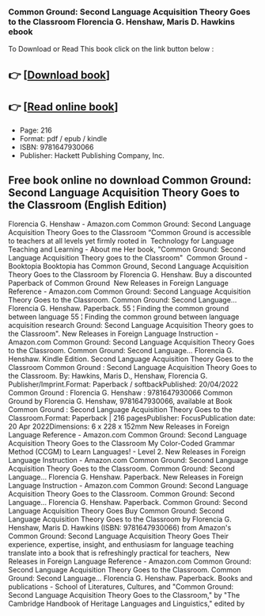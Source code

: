 ### Common Ground: Second Language Acquisition Theory Goes to the Classroom Florencia G. Henshaw, Maris D. Hawkins ebook

To Download or Read This book click on the link button below :

## 👉  [**[Download book](http://get-pdfs.com/download.php?group=book&from=github.com&id=630628&lnk=1079 "Download book")**]

## 👉  [**[Read online book](http://get-pdfs.com/download.php?group=book&from=github.com&id=630628&lnk=1079 "Read online book")**]


* Page: 216
* Format: pdf / epub / kindle
* ISBN: 9781647930066
* Publisher: Hackett Publishing Company, Inc.



## Free book online no download Common Ground: Second Language Acquisition Theory Goes to the Classroom (English Edition) 



 Florencia G. Henshaw - Amazon.com Common Ground: Second Language Acquisition Theory Goes to the Classroom “Common Ground is accessible to teachers at all levels yet firmly rooted in 
 Technology for Language Teaching and Learning - About me Her book, &quot;Common Ground: Second Language Acquisition Theory goes to the Classroom&quot; 
 Common Ground - Booktopia Booktopia has Common Ground, Second Language Acquisition Theory Goes to the Classroom by Florencia G. Henshaw. Buy a discounted Paperback of Common Ground 
 New Releases in Foreign Language Reference - Amazon.com Common Ground: Second Language Acquisition Theory Goes to the Classroom. Common Ground: Second Language… Florencia G. Henshaw. Paperback.
 55 ¦ Finding the common ground between language 55 ¦ Finding the common ground between language acquisition research Ground: Second Language Acquisition Theory goes to the Classroom&quot;.
 New Releases in Foreign Language Instruction - Amazon.com Common Ground: Second Language Acquisition Theory Goes to the Classroom. Common Ground: Second Language… Florencia G. Henshaw. Kindle Edition.
 Second Language Acquisition Theory Goes to the Classroom Common Ground : Second Language Acquisition Theory Goes to the Classroom. By: Hawkins, Maris D., Henshaw, Florencia G. Publisher/Imprint.Format: Paperback / softbackPublished: 20/04/2022
 Common Ground : Florencia G. Henshaw : 9781647930066 Common Ground by Florencia G. Henshaw, 9781647930066, available at Book Common Ground : Second Language Acquisition Theory Goes to the Classroom.Format: Paperback | 216 pagesPublisher: FocusPublication date: 20 Apr 2022Dimensions: 6 x 228 x 152mm
 New Releases in Foreign Language Reference - Amazon.com Common Ground: Second Language Acquisition Theory Goes to the Classroom My Color-Coded Grammar Method (CCGM) to Learn Languages! - Level 2.
 New Releases in Foreign Language Instruction - Amazon.com Common Ground: Second Language Acquisition Theory Goes to the Classroom. Common Ground: Second Language… Florencia G. Henshaw. Paperback.
 New Releases in Foreign Language Instruction - Amazon.com Common Ground: Second Language Acquisition Theory Goes to the Classroom. Common Ground: Second Language… Florencia G. Henshaw. Paperback.
 Common Ground: Second Language Acquisition Theory Goes Buy Common Ground: Second Language Acquisition Theory Goes to the Classroom by Florencia G. Henshaw, Maris D. Hawkins (ISBN: 9781647930066) from Amazon&#039;s 
 Common Ground: Second Language Acquisition Theory Goes Their experience, expertise, insight, and enthusiasm for language teaching translate into a book that is refreshingly practical for teachers, 
 New Releases in Foreign Language Reference - Amazon.com Common Ground: Second Language Acquisition Theory Goes to the Classroom. Common Ground: Second Language… Florencia G. Henshaw. Paperback.
 Books and publications - School of Literatures, Cultures, and &quot;Common Ground: Second Language Acquisition Theory Goes to the Classroom,&quot; by &quot;The Cambridge Handbook of Heritage Languages and Linguistics,&quot; edited by 





